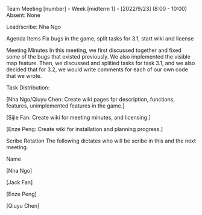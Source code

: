 Team Meeting \[number\] - Week \[midterm 1\] - \[2022/9/23\] (8:00 - 10:00) Absent: None

Lead/scribe: Nha Ngo

Agenda Items Fix bugs in the game, split tasks for 3.1, start wiki and license

Meeting Minutes In this meeting, we first discussed together and fixed some of the bugs that existed previously. We also implemented the visible map feature. Then, we discussed and splitied tasks for task 3.1, and we also decided that for 3.2, we would write comments for each of our own code that we wrote.

Task Distribution: 

\[Nha Ngo/Qiuyu Chen: Create wiki pages fpr description, functions, features, unimplemented features in the game.\] 

\[Sijie Fan: Create wiki for meeting minutes, and licensing.\] 

\[Enze Peng: Create wiki for installation and planning progress.\]

Scribe Rotation The following dictates who will be scribe in this and the next meeting.

Name

\[Nha Ngo\]

\[Jack Fan\]

\[Enze Peng\]

\[Qiuyu Chen\]